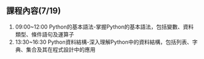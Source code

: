 ## 課程內容(7/19)
1. 09:00~12:00 Python的基本語法-掌握Python的基本語法，包括變數、資料類型、條件語句及運算子
2. 13:30~16:30  	Python資料結構-深入理解Python中的資料結構，包括列表、字典、集合及其在程式設計中的應用
